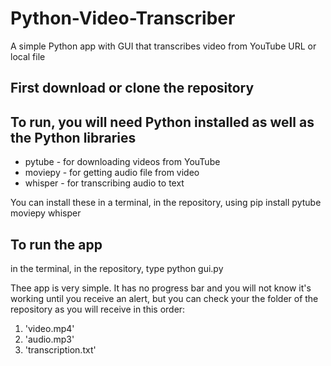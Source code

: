 # Python-Video-Transcriber
A simple Python app with GUI that transcribes video from YouTube URL or local file

## First download or clone the repository

## To run, you will need Python installed as well as the Python libraries
+ pytube - for downloading videos from YouTube
+ moviepy - for getting audio file from video
+ whisper - for transcribing audio to text

You can install these in a terminal, in the repository, using 
    pip install pytube moviepy whisper

## To run the app
in the terminal, in the repository, type
    python gui.py
    
Thee app is very simple.  It has no progress bar and you will not know it's working
until you receive an alert, but you can check your the folder of the repository
as you will receive in this order:

1. 'video.mp4'
2. 'audio.mp3'
3. 'transcription.txt'